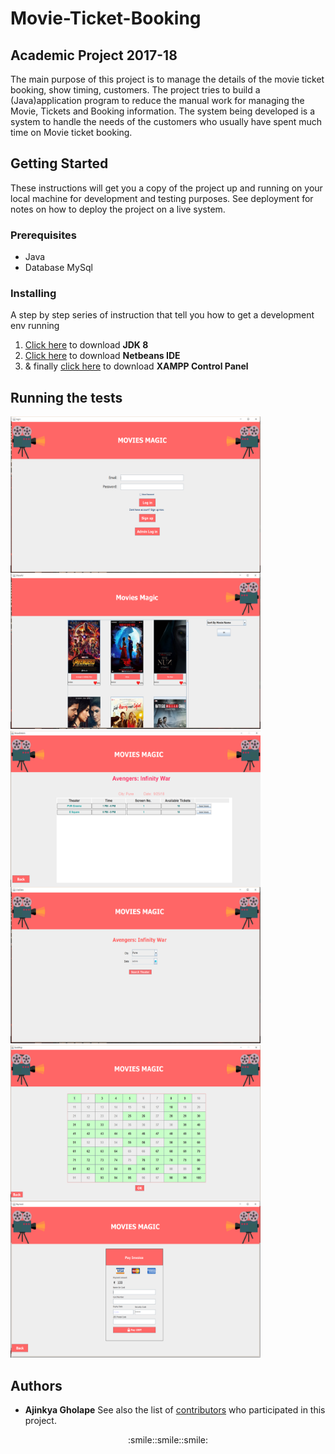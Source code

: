 # Movie-Ticket-Booking
## Academic Project 2017-18
The main purpose of this project is to manage the details of the movie ticket booking, show timing, customers. The project tries to build a (Java)application program to reduce the manual work for managing the Movie, Tickets and Booking information. The system being developed is a system to handle the needs of the customers who usually have spent much time on Movie ticket booking.
## Getting Started

These instructions will get you a copy of the project up and running on your local machine for development and testing purposes. See deployment for notes on how to deploy the project on a live system.
### Prerequisites
* Java
* Database MySql
### Installing
A step by step series of instruction that tell you how to get a development env running
1. [Click here](https://www.oracle.com/technetwork/java/javase/downloads/jdk8-downloads-2133151.html) to download **JDK 8**
2. [Click here](https://netbeans.org/downloads/8.0.1/) to download **Netbeans IDE**
3. & finally [click here](https://www.apachefriends.org/download.html) to download **XAMPP Control Panel** 
## Running the tests
<img align="left" title="Login Screen" width="400" height="250" src="https://github.com/ajinkyagholape1998/Movie-Ticket-Booking/blob/master/Screenshots/Screenshot%20(67).png">

<img title="Home Screen" width="400" height="250" src="https://github.com/ajinkyagholape1998/Movie-Ticket-Booking/blob/master/Screenshots/Screenshot%20(68).png">

<img align="left" title="Show Details Screen" width="400" height="250" src="https://github.com/ajinkyagholape1998/Movie-Ticket-Booking/blob/master/Screenshots/Screenshot%20(69).png">

<img title="Choose Date & City Screen" width="400" height="250" src="https://github.com/ajinkyagholape1998/Movie-Ticket-Booking/blob/master/Screenshots/Screenshot%20(70).png">

<img align="left" title="Choose Seats Screen" width="400" height="250" src="https://github.com/ajinkyagholape1998/Movie-Ticket-Booking/blob/master/Screenshots/Screenshot%20(71).png">

<img title="Payment Screen" width="400" height="250" src="https://github.com/ajinkyagholape1998/Movie-Ticket-Booking/blob/master/Screenshots/Screenshot%20(72).png">

## Authors
* **Ajinkya Gholape** 
See also the list of [contributors](https://github.com/ajinkyagholape1998/Movie-Ticket-Booking/blob/master/contributors.txt) who participated in this project.

<p align="center">
 :smile::smile::smile:
</p>
